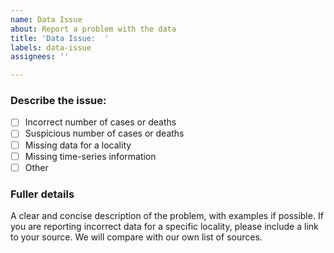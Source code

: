 ```yaml
---
name: Data Issue
about: Report a problem with the data
title: 'Data Issue:  '
labels: data-issue
assignees: ''

---
```


### Describe the issue:
- [ ] Incorrect number of cases or deaths
- [ ] Suspicious number of cases or deaths
- [ ] Missing data for a locality
- [ ] Missing time-series information
- [ ] Other

### Fuller details
A clear and concise description of the problem, with examples if possible. If you are reporting incorrect data for a specific locality, please include a link to your source.  We will compare with our own list of sources.
